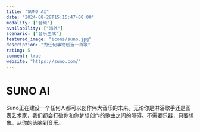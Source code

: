 ```yaml
---
title: "SUNO AI"
date: "2024-08-28T15:15:47+08:00"
modality: ["音频"]
availability: ["海外"]
scenario: ["音乐生成"]
featured_image: "icons/suno.jpg"
description: "为任何事物创造一首歌"
rating: 5
comment: true
website: "https://suno.com/"
---
```


# SUNO AI

Suno正在建设一个任何人都可以创作伟大音乐的未来。无论你是淋浴歌手还是图表艺术家，我们都会打破你和你梦想创作的歌曲之间的障碍。不需要乐器，只要想象。从你的头脑到音乐。
